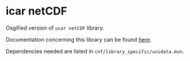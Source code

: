 # icar netCDF

Osgified version of `ucar netCDF` library.

Documentation concerning this library can be found [here](https://www.unidata.ucar.edu/software/netcdf-java/).

Dependencies needed are listed in `cnf/library_specific/unidata.mvn`.
